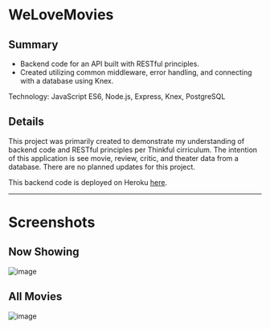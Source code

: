 # WeLoveMovies

## Summary
* Backend code for an API built with RESTful principles.
* Created utilizing common middleware, error handling, and connecting with a database using Knex.

Technology: JavaScript ES6, Node.js, Express, Knex, PostgreSQL

## Details
This project was primarily created to demonstrate my understanding of backend code and RESTful principles per Thinkful cirriculum.
The intention of this application is see movie, review, critic, and theater data from a database.
There are no planned updates for this project.

This backend code is deployed on Heroku [here](https://gentle-earth-35524.herokuapp.com/).

---

# Screenshots


## Now Showing 
![image](https://user-images.githubusercontent.com/104510317/182693422-502dcbef-56cd-481a-8caa-0a2ec4933fb6.png)



## All Movies
![image](https://user-images.githubusercontent.com/104510317/182694818-3ed7d280-adfe-430b-a12a-feee193703c7.png)
